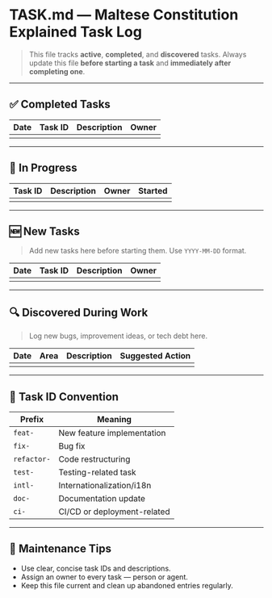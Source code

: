 # TASK.md — Maltese Constitution Explained Task Log

> This file tracks **active**, **completed**, and **discovered** tasks.
> Always update this file **before starting a task** and **immediately after completing one**.

---

## ✅ Completed Tasks

| Date | Task ID | Description | Owner |
| ---- | ------- | ----------- | ----- |
|      |         |             |       |

---

## 🚧 In Progress

| Task ID | Description | Owner | Started |
| ------- | ----------- | ----- | ------- |
|         |             |       |         |

---

## 🆕 New Tasks

> Add new tasks here before starting them. Use `YYYY-MM-DD` format.

| Date | Task ID | Description | Owner |
| ---- | ------- | ----------- | ----- |
|      |         |             |       |

---

## 🔍 Discovered During Work

> Log new bugs, improvement ideas, or tech debt here.

| Date | Area | Description | Suggested Action |
| ---- | ---- | ----------- | ---------------- |
|      |      |             |                  |

---

## 🧾 Task ID Convention

| Prefix      | Meaning                     |
| ----------- | --------------------------- |
| `feat-`     | New feature implementation  |
| `fix-`      | Bug fix                     |
| `refactor-` | Code restructuring          |
| `test-`     | Testing-related task        |
| `intl-`     | Internationalization/i18n   |
| `doc-`      | Documentation update        |
| `ci-`       | CI/CD or deployment-related |

---

## 🔄 Maintenance Tips

- Use clear, concise task IDs and descriptions.
- Assign an owner to every task — person or agent.
- Keep this file current and clean up abandoned entries regularly.
